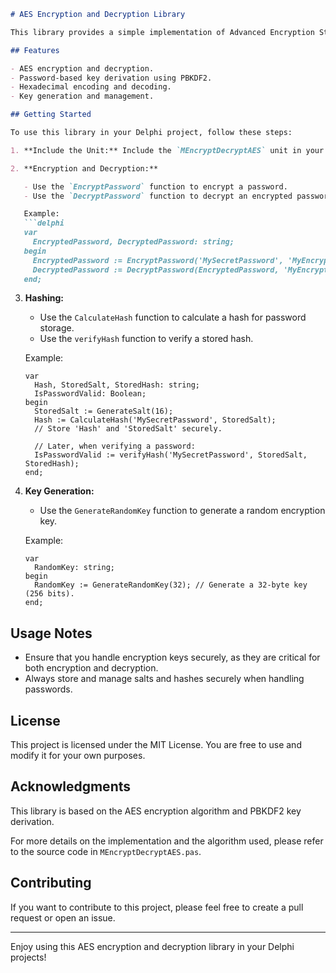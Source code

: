 ```markdown
# AES Encryption and Decryption Library

This library provides a simple implementation of Advanced Encryption Standard (AES) encryption and decryption in Delphi. AES is a widely used symmetric encryption algorithm for securing data. This readme will guide you on how to use this library in your Delphi projects.

## Features

- AES encryption and decryption.
- Password-based key derivation using PBKDF2.
- Hexadecimal encoding and decoding.
- Key generation and management.

## Getting Started

To use this library in your Delphi project, follow these steps:

1. **Include the Unit:** Include the `MEncryptDecryptAES` unit in your project's `uses` clause.

2. **Encryption and Decryption:**

   - Use the `EncryptPassword` function to encrypt a password.
   - Use the `DecryptPassword` function to decrypt an encrypted password.

   Example:
   ```delphi
   var
     EncryptedPassword, DecryptedPassword: string;
   begin
     EncryptedPassword := EncryptPassword('MySecretPassword', 'MyEncryptionKey');
     DecryptedPassword := DecryptPassword(EncryptedPassword, 'MyEncryptionKey');
   end;
   ```

3. **Hashing:**

   - Use the `CalculateHash` function to calculate a hash for password storage.
   - Use the `verifyHash` function to verify a stored hash.

   Example:
   ```delphi
   var
     Hash, StoredSalt, StoredHash: string;
     IsPasswordValid: Boolean;
   begin
     StoredSalt := GenerateSalt(16);
     Hash := CalculateHash('MySecretPassword', StoredSalt);
     // Store 'Hash' and 'StoredSalt' securely.
     
     // Later, when verifying a password:
     IsPasswordValid := verifyHash('MySecretPassword', StoredSalt, StoredHash);
   end;
   ```

4. **Key Generation:**

   - Use the `GenerateRandomKey` function to generate a random encryption key.
   
   Example:
   ```delphi
   var
     RandomKey: string;
   begin
     RandomKey := GenerateRandomKey(32); // Generate a 32-byte key (256 bits).
   end;
   ```

## Usage Notes

- Ensure that you handle encryption keys securely, as they are critical for both encryption and decryption.
- Always store and manage salts and hashes securely when handling passwords.

## License

This project is licensed under the MIT License. You are free to use and modify it for your own purposes.

## Acknowledgments

This library is based on the AES encryption algorithm and PBKDF2 key derivation.

For more details on the implementation and the algorithm used, please refer to the source code in `MEncryptDecryptAES.pas`.

## Contributing

If you want to contribute to this project, please feel free to create a pull request or open an issue.

---

Enjoy using this AES encryption and decryption library in your Delphi projects!
```

